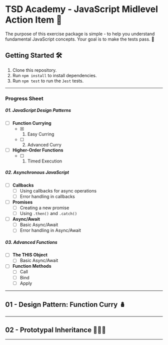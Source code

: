 # TSD Academy - JavaScript Midlevel Action Item 🚀

The purpose of this exercise package is simple - to help you understand fundamental JavaScript concepts. Your goal is to make the tests pass. 🎯

## Getting Started 🛠️

1. Clone this repository.
2. Run `npm install` to install dependencies.
3. Run `npm test` to run the `Jest` tests.

---

### Progress Sheet
##### 01. JavaScript Design Patterns

- [ ] **Function Currying**
  - [x] 01. Easy Curring
  - [ ] 02. Advanced Curry

- [ ] **Higher-Order Functions**
  - [ ] 01. Timed Execution

##### 02. Asynchronous JavaScript
- [ ] **Callbacks**
  - [ ] Using callbacks for async operations
  - [ ] Error handling in callbacks

- [ ] **Promises**
  - [ ] Creating a new promise
  - [ ] Using `.then()` and `.catch()`

- [ ] **Async/Await**
  - [ ] Basic Async/Await
  - [ ] Error handling in Async/Await

##### 03. Advanced Functions
- [ ] **The THIS Object**
    - [ ] Basic Async/Await
- [ ] **Function Methods**
    - [ ] Call
    - [ ] Bind
    - [ ] Apply

---

## 01 - Design Pattern: Function Curry 🪆


---

## 02 -  Prototypal Inheritance 👩‍👧‍👦



---
